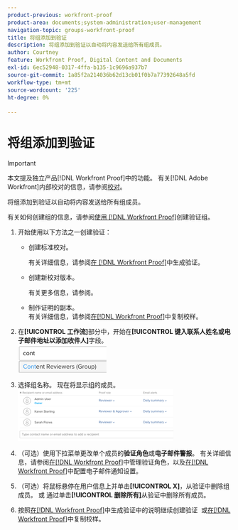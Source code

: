```yaml
---
product-previous: workfront-proof
product-area: documents;system-administration;user-management
navigation-topic: groups-workfront-proof
title: 将组添加到验证
description: 将组添加到验证以自动将内容发送给所有组成员。
author: Courtney
feature: Workfront Proof, Digital Content and Documents
exl-id: 6ec52948-0317-4ffa-b135-1c9696a937b7
source-git-commit: 1a85f2a214036b62d13cb01f0b7a77392648a5fd
workflow-type: tm+mt
source-wordcount: '225'
ht-degree: 0%

---
```


# 将组添加到验证

>[!IMPORTANT]
>
>本文提及独立产品[!DNL Workfront Proof]中的功能。 有关[!DNL Adobe Workfront]内部校对的信息，请参阅[校对](../../../review-and-approve-work/proofing/proofing.md)。

将组添加到验证以自动将内容发送给所有组成员。

有关如何创建组的信息，请参阅[使用 [!DNL Workfront Proof]](../../../workfront-proof/wp-mnguserscontacts/groups/create-proofing-groups.md)创建验证组。

1. 开始使用以下方法之一创建验证：

   * 创建标准校对。

     有关详细信息，请参阅[在 [!DNL Workfront Proof]](../../../workfront-proof/wp-work-proofsfiles/create-proofs-and-files/generate-proofs.md)中生成验证。

   * 创建新校对版本。

     有关更多信息，请参阅。
   * 制作证明的副本。<br>有关详细信息，请参阅<a href="../../../workfront-proof/wp-work-proofsfiles/create-proofs-and-files/copy-proofs.md" class="MCXref xref">在[!DNL Workfront Proof]</a>中复制校样。

1. 在&#x200B;**[!UICONTROL 工作流]**&#x200B;部分中，开始在&#x200B;**[!UICONTROL 键入联系人姓名或电子邮件地址以添加收件人]**&#x200B;字段。<br><img src="assets/typegroupname.png" alt="Screenshot_2018-04-06_15-05-20.png">
1. 选择组名称。
现在将显示组的成员。<br><img src="assets/membersofthegroupdisplay-350x117.png" alt="Screenshot_2018-04-06_15-07-06.png" style="width: 350;height: 117;">
1. （可选）使用下拉菜单更改单个成员的&#x200B;**验证角色**&#x200B;或&#x200B;**电子邮件警报**。
有关详细信息，请参阅<a href="../../../workfront-proof/wp-work-proofsfiles/share-proofs-and-files/manage-proof-roles.md" class="MCXref xref">在[!DNL Workfront Proof]</a>中管理验证角色，以及<a href="../../../workfront-proof/wp-emailsntfctns/email-alerts/config-email-notification-settings-wp.md" class="MCXref xref">在[!DNL Workfront Proof]</a>中配置电子邮件通知设置。
1. （可选）将鼠标悬停在用户信息上并单击&#x200B;**[!UICONTROL X]**，从验证中删除组成员。
或
通过单击&#x200B;**[!UICONTROL 删除所有]**&#x200B;从验证中删除所有成员。
1. 按照<a href="../../../workfront-proof/wp-work-proofsfiles/create-proofs-and-files/generate-proofs.md" class="MCXref xref">在[!DNL Workfront Proof]</a>中生成验证中的说明继续创建验证  或<a href="../../../workfront-proof/wp-work-proofsfiles/create-proofs-and-files/copy-proofs.md" class="MCXref xref">在[!DNL Workfront Proof]</a>中复制校样。 

